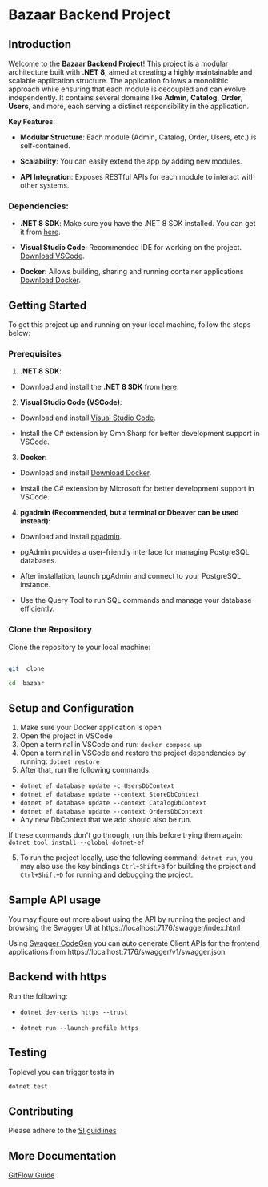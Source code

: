 # Bazaar Backend Project

  

## Introduction

  

Welcome to the **Bazaar Backend Project**! This project is a modular architecture built with **.NET 8**, aimed at creating a highly maintainable and scalable application structure. The application follows a monolithic approach while ensuring that each module is decoupled and can evolve independently. It contains several domains like **Admin**, **Catalog**, **Order**, **Users**, and more, each serving a distinct responsibility in the application.

  

**Key Features**:

-  **Modular Structure**: Each module (Admin, Catalog, Order, Users, etc.) is self-contained.

-  **Scalability**: You can easily extend the app by adding new modules.

-  **API Integration**: Exposes RESTful APIs for each module to interact with other systems.

  

### Dependencies:

-  **.NET 8 SDK**: Make sure you have the .NET 8 SDK installed. You can get it from [here](https://dotnet.microsoft.com/download).

-  **Visual Studio Code**: Recommended IDE for working on the project. [Download VSCode](https://code.visualstudio.com/).

-  **Docker**: Allows building, sharing and running container applications [Download Docker](https://www.docker.com/).
  

## Getting Started

  

To get this project up and running on your local machine, follow the steps below:

  

### Prerequisites

1.  **.NET 8 SDK**:

- Download and install the **.NET 8 SDK** from [here](https://dotnet.microsoft.com/download).

2.  **Visual Studio Code (VSCode)**:

- Download and install [Visual Studio Code](https://code.visualstudio.com/).

- Install the C# extension by OmniSharp for better development support in VSCode.

3.  **Docker**:

- Download and install [Download Docker](https://www.docker.com/).

- Install the C# extension by Microsoft for better development support in VSCode.

4.  **pgadmin (Recommended, but a terminal or Dbeaver can be used instead):**

- Download and install [pgadmin](https://www.pgadmin.org/download/).

- pgAdmin provides a user-friendly interface for managing PostgreSQL databases.

- After installation, launch pgAdmin and connect to your PostgreSQL instance.

- Use the Query Tool to run SQL commands and manage your database efficiently.

### Clone the Repository

  

Clone the repository to your local machine:

  

```bash

git  clone  

cd  bazaar
```

## Setup and Configuration

1. Make sure your Docker application is open
2. Open the project in VSCode
3. Open a terminal in VSCode and run: `docker compose up`
3. Open a terminal in VSCode and restore the project dependencies by running: `dotnet restore`
4. After that, run the following commands: 
- `dotnet ef database update -c UsersDbContext`
- `dotnet ef database update --context StoreDbContext`
- `dotnet ef database update --context CatalogDbContext`
- `dotnet ef database update --context OrdersDbContext`
- Any new DbContext that we add should also be run. 

If these commands don't go through, run this before trying them again: `dotnet tool install --global dotnet-ef`

5.  To run the project locally, use the following command: `dotnet run`, you may also use the key bindings `Ctrl+Shift+B` for building the project and `Ctrl+Shift+D` for running and debugging the project.

## Sample API usage
You may figure out more about using the API by running the project and browsing the Swagger UI at https://localhost:7176/swagger/index.html 

Using [Swagger CodeGen](https://github.com/swagger-api/swagger-codegen)  you can auto generate Client APIs for the frontend applications from https://localhost:7176/swagger/v1/swagger.json

## Backend with https

Run the following:

- `dotnet dev-certs https --trust`

- `dotnet run --launch-profile https`

## Testing
 Toplevel you can trigger tests in 
 
```bash
dotnet test
```

## Contributing
Please adhere to the [SI guidlines](https://www.atlassian.com/git/tutorials/comparing-workflows/gitflow-workflow)

## More Documentation
[GitFlow Guide](Gitflow.md)
